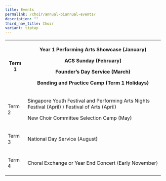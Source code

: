 ```yaml
---
title: Events
permalink: /choir/annual-biannual-events/
description: ""
third_nav_title: Choir
variant: tiptap
---
```

<table style="minWidth: 50px">
<colgroup>
<col>
<col>
</colgroup>
<tbody>
<tr>
<th rowspan="1" colspan="1">
<p>Term 1</p>
</th>
<th rowspan="1" colspan="1">
<p>Year 1 Performing Arts Showcase (January)</p>
<p>ACS Sunday (February)</p>
<p>Founder’s Day Service (March)</p>
<p>Bonding and Practice Camp (Term 1 Holidays)</p>
</th>
</tr>
<tr>
<td rowspan="1" colspan="1">
<p>Term 2</p>
</td>
<td rowspan="1" colspan="1">
<p>Singapore Youth Festival and Performing Arts Nights Festival (April) /
Festival of Arts (April)</p>
<p>New Choir Committee Selection Camp (May)</p>
</td>
</tr>
<tr>
<td rowspan="1" colspan="1">
<p>Term 3</p>
</td>
<td rowspan="1" colspan="1">
<p>National Day Service (August)</p>
</td>
</tr>
<tr>
<td rowspan="1" colspan="1">
<p>Term 4</p>
</td>
<td rowspan="1" colspan="1">
<p>Choral Exchange or Year End Concert (Early November)</p>
</td>
</tr>
</tbody>
</table>
<p></p>